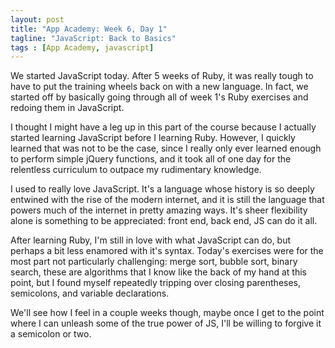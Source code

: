 ```yaml
---
layout: post
title: "App Academy: Week 6, Day 1"
tagline: "JavaScript: Back to Basics"
tags : [App Academy, javascript]
---
```

We started JavaScript today. After 5 weeks of Ruby, it was really tough to have to put the training wheels back on with a new language. In fact, we started off by basically going through all of week 1's Ruby exercises and redoing them in JavaScript.

I thought I might have a leg up in this part of the course because I actually started learning JavaScript before I learning Ruby. However, I quickly learned that was not to be the case, since I really only ever learned enough to perform simple jQuery functions, and it took all of one day for the relentless curriculum to outpace my rudimentary knowledge.

I used to really love JavaScript. It's a language whose history is so deeply entwined with the rise of the modern internet, and it is still the language that powers much of the internet in pretty amazing ways. It's sheer flexibility alone is something to be appreciated: front end, back end, JS can do it all. 

After learning Ruby, I'm still in love with what JavaScript can do, but perhaps a bit less enamored with it's syntax. Today's exercises were for the most part not particularly challenging: merge sort, bubble sort, binary search, these are algorithms that I know like the back of my hand at this point, but I found myself repeatedly tripping over closing parentheses, semicolons, and variable declarations.

We'll see how I feel in a couple weeks though, maybe once I get to the point where I can unleash some of the true power of JS, I'll be willing to forgive it a semicolon or two.
